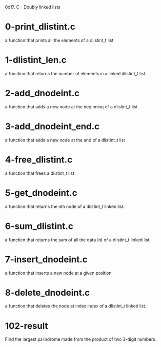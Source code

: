 0x17. C - Doubly linked lists

# 0-print_dlistint.c
a function that prints all the elements of a dlistint_t list

# 1-dlistint_len.c
a function that returns the number of elements in a linked dlistint_t list.

# 2-add_dnodeint.c
a function that adds a new node at the beginning of a dlistint_t list.

# 3-add_dnodeint_end.c
a function that adds a new node at the end of a dlistint_t list

# 4-free_dlistint.c
a function that frees a dlistint_t list

# 5-get_dnodeint.c
a function that returns the nth node of a dlistint_t linked list.

# 6-sum_dlistint.c
a function that returns the sum of all the data (n) of a dlistint_t linked list.

# 7-insert_dnodeint.c
a function that inserts a new node at a given position

# 8-delete_dnodeint.c
a function that deletes the node at index index of a dlistint_t linked list.

# 102-result
Find the largest palindrome made from the product of two 3-digit numbers.
